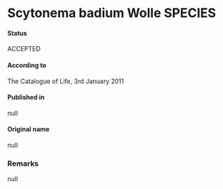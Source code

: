 Scytonema badium Wolle SPECIES
=======

#### Status
ACCEPTED

#### According to
The Catalogue of Life, 3rd January 2011

#### Published in
null

#### Original name
null

### Remarks
null